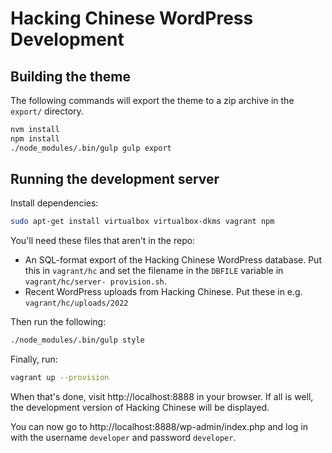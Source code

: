 Hacking Chinese WordPress Development
=====================================

## Building the theme

The following commands will export the theme to a zip archive in the `export/` directory.

```bash
nvm install
npm install
./node_modules/.bin/gulp gulp export
```

## Running the development server

Install dependencies:

```bash
sudo apt-get install virtualbox virtualbox-dkms vagrant npm
```

You'll need these files that aren't in the repo:

 - An SQL-format export of the Hacking Chinese WordPress database. Put this in `vagrant/hc`
 and set the filename in the `DBFILE` variable in `vagrant/hc/server-
 provision.sh`.
 - Recent WordPress uploads from Hacking Chinese. Put these in e.g.
 `vagrant/hc/uploads/2022`

Then run the following:

```bash
./node_modules/.bin/gulp style
```

Finally, run:

```bash
vagrant up --provision
```

When that's done, visit http://localhost:8888 in your browser. If all is well, the development version of Hacking
Chinese will be displayed.

You can now go to http://localhost:8888/wp-admin/index.php and log in with
the username `developer` and password `developer`.
